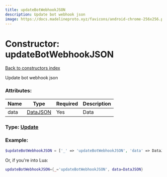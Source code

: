 ```yaml
---
title: updateBotWebhookJSON
description: Update bot webhook json
image: https://docs.madelineproto.xyz/favicons/android-chrome-256x256.png
---
```

# Constructor: updateBotWebhookJSON  
[Back to constructors index](index.md)



Update bot webhook json

### Attributes:

| Name     |    Type       | Required | Description |
|----------|---------------|----------|-------------|
|data|[DataJSON](../types/DataJSON.md) | Yes|Data|



### Type: [Update](../types/Update.md)


### Example:

```php
$updateBotWebhookJSON = ['_' => 'updateBotWebhookJSON', 'data' => DataJSON];
```  


Or, if you're into Lua:

```lua
updateBotWebhookJSON={_='updateBotWebhookJSON', data=DataJSON}

```


